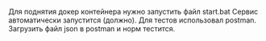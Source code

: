 Для поднятия докер контейнера нужно запустить файл start.bat
Сервис автоматически запустится (должно).
Для тестов использовал postman. Загрузить файл json в postman и норм тестится.
